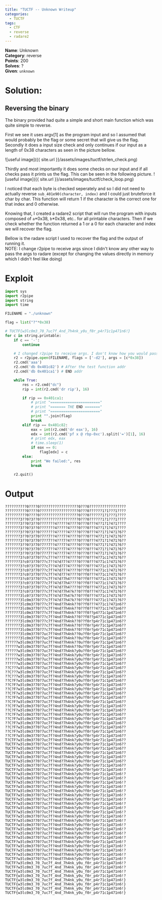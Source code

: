 ```yaml
---
title: "TUCTF -- Unknown Writeup"
categories:
  - TUCTF
tags:
  - CTF
  - reverse
  - radare2
---
```


<div class="notice--info">
<strong>Name</strong>: Unknown<br>
<strong>Category</strong>: reverse<br>
<strong>Points</strong>: 200<br>
<strong>Solves</strong>: ?<br>
<strong>Given</strong>: <code>unknown</code>
</div>


# Solution:
## Reversing the binary
The binary provided had quite a simple and short main function which was quite simple to reverse.

First we see it uses argv[1] as the program input and so I assumed that would probably be the flag or some secret that will give us the flag. Secondly it does a input size check and only continues if our input as a length of 0x38 characters as seen in the picture bellow.

![useful image]({{ site.url }}/assets/images/tuctf/strlen_check.png)

Thirdly and most importantly it does some checks on our input and if all checks pass it prints us the flag. This can be seen in the following picture.
![useful image]({{ site.url }}/assets/images/tuctf/check_loop.png)

I noticed that each byte is checked seperately and so I did not need to actually reverse `sub_401e90(character, index)` and I could just bruteforce it char by char. This function will return 1 if the character is the correct one for that index and 0 otherwise.

Knowing that, I created a radare2 script that will run the program with inputs composed of `a`\*0x38, `b`\*0x38, etc.. for all printable characters. Then if we check whether the function returned a 1 or a 0 for each character and index we will recover the flag.

Bellow is the radare script I used to recover the flag and the output of running it.<br>
NOTE: I change r2pipe to receive args since I didn't know any other way to pass the args to radare (except for changing the values directly in memory which I didn't feel like doing)

# Exploit
```python
import sys
import r2pipe
import string
import time

FILENAME = "./unknown"

flag = list("?"*0x38)

# TUCTF{w3lc0m3_70_7uc7f_4nd_7h4nk_y0u_f0r_p4r71c1p471n6!}
for c in string.printable:
    if c == '-':
        continue

    # I changed r2pipe to receive args. I don't know how you would pass arguments otherwise inside radare, but if you <char>? enougth you might find a way
    r2 = r2pipe.open(FILENAME, flags = ['-d2'], args = [c*0x38])
    r2.cmd('aaa')
    r2.cmd('db 0x401c82') # After the test function addr
    r2.cmd('db 0x401ca1') # END addr

    while True:
        res = r2.cmd("dc")
        rip = int(r2.cmd('dr rip'), 16)

        if rip == 0x401ca1:
            # print "======================="
            # print "======= THE END ======="
            # print "======================="
            print "".join(flag)
            break
        elif rip == 0x401c82:
            eax = int(r2.cmd('dr eax'), 16)
            edx = int(r2.cmd('pf x @ rbp-0xc').split('=')[1], 16)
            # print edx, eax
            # time.sleep(1)
            if eax == 0:
                flag[edx] = c
        else:
            print "We failed:", res
            break

    r2.quit()
```

# Output
```
??????????0????0??????????????????0???0?????????????????
??????????0????0??????????????????0???0??????1?1???1????
??????????0????0??????????????????0???0??????1?1???1????
???????3??0?3??0??????????????????0???0??????1?1???1????
???????3??0?3??0???????4?????4????0???0???4??1?1?4?1????
???????3??0?3??0???????4?????4????0???0???4??1?1?4?1????
???????3??0?3??0???????4?????4????0???0???4??1?1?4?1?6??
???????3??0?3?70?7??7??4???7?4????0???0???4?71?1?471?6??
???????3??0?3?70?7??7??4???7?4????0???0???4?71?1?471?6??
???????3??0?3?70?7??7??4???7?4????0???0???4?71?1?471?6??
???????3??0?3?70?7??7??4???7?4????0???0???4?71?1?471?6??
???????3??0?3?70?7??7??4???7?4????0???0???4?71?1?471?6??
???????3?c0?3?70?7?c7??4???7?4????0???0???4?71c1?471?6??
???????3?c0?3?70?7?c7??4?d?7?4????0???0???4?71c1?471?6??
???????3?c0?3?70?7?c7??4?d?7?4????0???0???4?71c1?471?6??
???????3?c0?3?70?7?c7f?4?d?7?4????0??f0???4?71c1?471?6??
???????3?c0?3?70?7?c7f?4?d?7?4????0??f0???4?71c1?471?6??
???????3?c0?3?70?7?c7f?4?d?7h4????0??f0???4?71c1?471?6??
???????3?c0?3?70?7?c7f?4?d?7h4????0??f0???4?71c1?471?6??
???????3?c0?3?70?7?c7f?4?d?7h4????0??f0???4?71c1?471?6??
???????3?c0?3?70?7?c7f?4?d?7h4?k??0??f0???4?71c1?471?6??
???????3lc0?3?70?7?c7f?4?d?7h4?k??0??f0???4?71c1?471?6??
???????3lc0m3?70?7?c7f?4?d?7h4?k??0??f0???4?71c1?471?6??
???????3lc0m3?70?7?c7f?4nd?7h4nk??0??f0???4?71c1?471n6??
???????3lc0m3?70?7?c7f?4nd?7h4nk??0??f0???4?71c1?471n6??
???????3lc0m3?70?7?c7f?4nd?7h4nk??0??f0??p4?71c1p471n6??
???????3lc0m3?70?7?c7f?4nd?7h4nk??0??f0??p4?71c1p471n6??
???????3lc0m3?70?7?c7f?4nd?7h4nk??0??f0r?p4r71c1p471n6??
???????3lc0m3?70?7?c7f?4nd?7h4nk??0??f0r?p4r71c1p471n6??
???????3lc0m3?70?7?c7f?4nd?7h4nk??0??f0r?p4r71c1p471n6??
???????3lc0m3?70?7uc7f?4nd?7h4nk??0u?f0r?p4r71c1p471n6??
???????3lc0m3?70?7uc7f?4nd?7h4nk??0u?f0r?p4r71c1p471n6??
??????w3lc0m3?70?7uc7f?4nd?7h4nk??0u?f0r?p4r71c1p471n6??
??????w3lc0m3?70?7uc7f?4nd?7h4nk??0u?f0r?p4r71c1p471n6??
??????w3lc0m3?70?7uc7f?4nd?7h4nk?y0u?f0r?p4r71c1p471n6??
??????w3lc0m3?70?7uc7f?4nd?7h4nk?y0u?f0r?p4r71c1p471n6??
??????w3lc0m3?70?7uc7f?4nd?7h4nk?y0u?f0r?p4r71c1p471n6??
??????w3lc0m3?70?7uc7f?4nd?7h4nk?y0u?f0r?p4r71c1p471n6??
??C???w3lc0m3?70?7uc7f?4nd?7h4nk?y0u?f0r?p4r71c1p471n6??
??C???w3lc0m3?70?7uc7f?4nd?7h4nk?y0u?f0r?p4r71c1p471n6??
??C???w3lc0m3?70?7uc7f?4nd?7h4nk?y0u?f0r?p4r71c1p471n6??
??C?F?w3lc0m3?70?7uc7f?4nd?7h4nk?y0u?f0r?p4r71c1p471n6??
??C?F?w3lc0m3?70?7uc7f?4nd?7h4nk?y0u?f0r?p4r71c1p471n6??
??C?F?w3lc0m3?70?7uc7f?4nd?7h4nk?y0u?f0r?p4r71c1p471n6??
??C?F?w3lc0m3?70?7uc7f?4nd?7h4nk?y0u?f0r?p4r71c1p471n6??
??C?F?w3lc0m3?70?7uc7f?4nd?7h4nk?y0u?f0r?p4r71c1p471n6??
??C?F?w3lc0m3?70?7uc7f?4nd?7h4nk?y0u?f0r?p4r71c1p471n6??
??C?F?w3lc0m3?70?7uc7f?4nd?7h4nk?y0u?f0r?p4r71c1p471n6??
??C?F?w3lc0m3?70?7uc7f?4nd?7h4nk?y0u?f0r?p4r71c1p471n6??
??C?F?w3lc0m3?70?7uc7f?4nd?7h4nk?y0u?f0r?p4r71c1p471n6??
??C?F?w3lc0m3?70?7uc7f?4nd?7h4nk?y0u?f0r?p4r71c1p471n6??
??C?F?w3lc0m3?70?7uc7f?4nd?7h4nk?y0u?f0r?p4r71c1p471n6??
??C?F?w3lc0m3?70?7uc7f?4nd?7h4nk?y0u?f0r?p4r71c1p471n6??
??C?F?w3lc0m3?70?7uc7f?4nd?7h4nk?y0u?f0r?p4r71c1p471n6??
??C?F?w3lc0m3?70?7uc7f?4nd?7h4nk?y0u?f0r?p4r71c1p471n6??
T?CTF?w3lc0m3?70?7uc7f?4nd?7h4nk?y0u?f0r?p4r71c1p471n6??
TUCTF?w3lc0m3?70?7uc7f?4nd?7h4nk?y0u?f0r?p4r71c1p471n6??
TUCTF?w3lc0m3?70?7uc7f?4nd?7h4nk?y0u?f0r?p4r71c1p471n6??
TUCTF?w3lc0m3?70?7uc7f?4nd?7h4nk?y0u?f0r?p4r71c1p471n6??
TUCTF?w3lc0m3?70?7uc7f?4nd?7h4nk?y0u?f0r?p4r71c1p471n6??
TUCTF?w3lc0m3?70?7uc7f?4nd?7h4nk?y0u?f0r?p4r71c1p471n6??
TUCTF?w3lc0m3?70?7uc7f?4nd?7h4nk?y0u?f0r?p4r71c1p471n6??
TUCTF?w3lc0m3?70?7uc7f?4nd?7h4nk?y0u?f0r?p4r71c1p471n6!?
TUCTF?w3lc0m3?70?7uc7f?4nd?7h4nk?y0u?f0r?p4r71c1p471n6!?
TUCTF?w3lc0m3?70?7uc7f?4nd?7h4nk?y0u?f0r?p4r71c1p471n6!?
TUCTF?w3lc0m3?70?7uc7f?4nd?7h4nk?y0u?f0r?p4r71c1p471n6!?
TUCTF?w3lc0m3?70?7uc7f?4nd?7h4nk?y0u?f0r?p4r71c1p471n6!?
TUCTF?w3lc0m3?70?7uc7f?4nd?7h4nk?y0u?f0r?p4r71c1p471n6!?
TUCTF?w3lc0m3?70?7uc7f?4nd?7h4nk?y0u?f0r?p4r71c1p471n6!?
TUCTF?w3lc0m3?70?7uc7f?4nd?7h4nk?y0u?f0r?p4r71c1p471n6!?
TUCTF?w3lc0m3?70?7uc7f?4nd?7h4nk?y0u?f0r?p4r71c1p471n6!?
TUCTF?w3lc0m3?70?7uc7f?4nd?7h4nk?y0u?f0r?p4r71c1p471n6!?
TUCTF?w3lc0m3?70?7uc7f?4nd?7h4nk?y0u?f0r?p4r71c1p471n6!?
TUCTF?w3lc0m3?70?7uc7f?4nd?7h4nk?y0u?f0r?p4r71c1p471n6!?
TUCTF?w3lc0m3?70?7uc7f?4nd?7h4nk?y0u?f0r?p4r71c1p471n6!?
TUCTF?w3lc0m3?70?7uc7f?4nd?7h4nk?y0u?f0r?p4r71c1p471n6!?
TUCTF?w3lc0m3?70?7uc7f?4nd?7h4nk?y0u?f0r?p4r71c1p471n6!?
TUCTF?w3lc0m3?70?7uc7f?4nd?7h4nk?y0u?f0r?p4r71c1p471n6!?
TUCTF?w3lc0m3?70?7uc7f?4nd?7h4nk?y0u?f0r?p4r71c1p471n6!?
TUCTF?w3lc0m3?70?7uc7f?4nd?7h4nk?y0u?f0r?p4r71c1p471n6!?
TUCTF?w3lc0m3?70?7uc7f?4nd?7h4nk?y0u?f0r?p4r71c1p471n6!?
TUCTF?w3lc0m3?70?7uc7f?4nd?7h4nk?y0u?f0r?p4r71c1p471n6!?
TUCTF?w3lc0m3?70?7uc7f?4nd?7h4nk?y0u?f0r?p4r71c1p471n6!?
TUCTF?w3lc0m3?70?7uc7f?4nd?7h4nk?y0u?f0r?p4r71c1p471n6!?
TUCTF?w3lc0m3_70_7uc7f_4nd_7h4nk_y0u_f0r_p4r71c1p471n6!?
TUCTF?w3lc0m3_70_7uc7f_4nd_7h4nk_y0u_f0r_p4r71c1p471n6!?
TUCTF{w3lc0m3_70_7uc7f_4nd_7h4nk_y0u_f0r_p4r71c1p471n6!?
TUCTF{w3lc0m3_70_7uc7f_4nd_7h4nk_y0u_f0r_p4r71c1p471n6!?
TUCTF{w3lc0m3_70_7uc7f_4nd_7h4nk_y0u_f0r_p4r71c1p471n6!}
TUCTF{w3lc0m3_70_7uc7f_4nd_7h4nk_y0u_f0r_p4r71c1p471n6!}
TUCTF{w3lc0m3_70_7uc7f_4nd_7h4nk_y0u_f0r_p4r71c1p471n6!}
TUCTF{w3lc0m3_70_7uc7f_4nd_7h4nk_y0u_f0r_p4r71c1p471n6!}
```